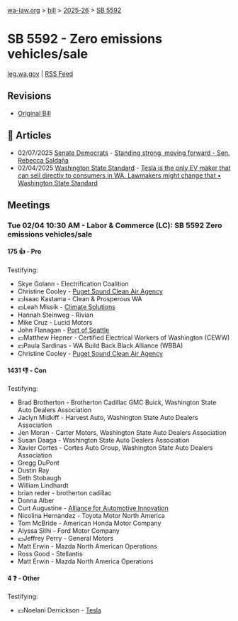 [wa-law.org](/) > [bill](/bill/) > [2025-26](/bill/2025-26/) > [SB 5592](/bill/2025-26/sb/5592/)

# SB 5592 - Zero emissions vehicles/sale
[leg.wa.gov](https://app.leg.wa.gov/billsummary?BillNumber=5592&Year=2025&Initiative=false) | [RSS Feed](./rss.xml)

## Revisions
* [Original Bill](1/)

## 📰 Articles
* 02/07/2025 [Senate Democrats](/org/senate_democrats/) - [Standing strong, moving forward - Sen. Rebecca Saldaña](https://senatedemocrats.wa.gov/saldana/2025/02/07/standing-strong-moving-forward/#:~:text=SB%205592)
* 02/04/2025 [Washington State Standard](/org/washington_state_standard/) - [Tesla is the only EV maker that can sell directly to consumers in WA. Lawmakers might change that • Washington State Standard](https://washingtonstatestandard.com/2025/02/04/tesla-is-the-only-ev-maker-that-can-sell-directly-to-consumers-in-wa-lawmakers-might-change-that/#:~:text=Senate%20Bill%205592)

## Meetings
### Tue 02/04 10:30 AM - Labor & Commerce (LC): SB 5592 Zero emissions vehicles/sale
#### 175 👍 - Pro
Testifying:
* Skye Golann - Electrification Coalition
* Christine Cooley - [Puget Sound Clean Air Agency](/org/puget_sound_clean_air_agency/)
* 💵Isaac Kastama - Clean & Prosperous WA
* 💵Leah Missik - [Climate Solutions](/org/climate_solutions/)
* Hannah Steinweg - Rivian
* Mike Cruz - Lucid Motors
* John Flanagan - [Port of Seattle](/org/port_of_seattle/)
* 💵Matthew Hepner - Certified Electrical Workers of Washington (CEWW)
* 💵Paula Sardinas - WA Build Back Black Alliance (WBBA)
* Christine Cooley - [Puget Sound Clean Air Agency](/org/puget_sound_clean_air_agency/)

#### 1431 👎 - Con
Testifying:
* Brad Brotherton - Brotherton Cadillac GMC Buick, Washington State Auto Dealers Association
* Jaclyn Midkiff - Harvest Auto, Washington State Auto Dealers Association
* Jen Moran - Carter Motors, Washington State Auto Dealers Association
* Susan Daaga - Washington State Auto Dealers Association
* Xavier Cortes - Cortes Auto Group, Washington State Auto Dealers Association
* Gregg DuPont
* Dustin Ray
* Seth Stobaugh
* William Lindhardt
* brian reder - brotherton cadillac
* Donna Alber
* Curt Augustine - [Alliance for Automotive Innovation](/org/alliance_for_automotive_innovation/)
* Nicolina Hernandez - Toyota Motor North America
* Tom McBride - American Honda Motor Company
* Alyssa Silhi - Ford Motor Company
* 💵Jeffrey Perry - General Motors
* Matt Erwin - Mazda North American Operations
* Ross Good - Stellantis
* Matt Erwin - Mazda North America Operations

#### 4 ❓ - Other
Testifying:
* 💵Noelani Derrickson - [Tesla](/org/tesla/)
